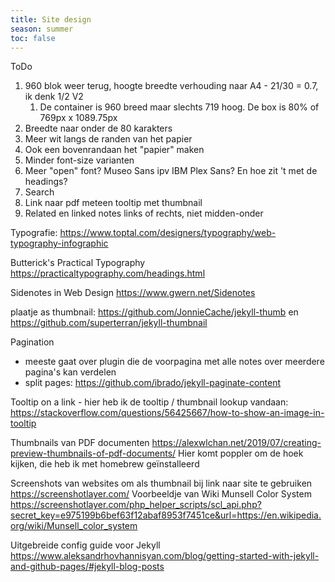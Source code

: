 ```yaml
---
title: Site design
season: summer
toc: false
---
```


ToDo
1. 960 blok weer terug, hoogte breedte verhouding naar A4 - 21/30 = 0.7, ik denk 1/2 V2
	1. De  container is 960 breed maar slechts 719 hoog. De box is 80% of 769px x 1089.75px
2. Breedte naar onder de 80 karakters
3. Meer wit langs de randen van het papier
4. Ook een bovenrandaan het "papier" maken
5. Minder font-size varianten
6. Meer "open" font? Museo Sans ipv IBM Plex Sans? En hoe zit 't met de headings?
7. Search
8. Link naar pdf meteen tooltip met thumbnail
9. Related en linked notes links of rechts, niet midden-onder



Typografie: https://www.toptal.com/designers/typography/web-typography-infographic

Butterick's Practical Typography https://practicaltypography.com/headings.html

Sidenotes in Web Design https://www.gwern.net/Sidenotes


plaatje as thumbnail: https://github.com/JonnieCache/jekyll-thumb
en https://github.com/superterran/jekyll-thumbnail



Pagination
- meeste gaat over plugin die de voorpagina met alle notes over meerdere pagina's kan verdelen
- split pages: https://github.com/ibrado/jekyll-paginate-content


Tooltip on a link - hier heb ik de tooltip / thumbnail lookup vandaan: https://stackoverflow.com/questions/56425667/how-to-show-an-image-in-tooltip


Thumbnails van PDF documenten https://alexwlchan.net/2019/07/creating-preview-thumbnails-of-pdf-documents/   Hier komt poppler om de hoek kijken, die heb ik met homebrew geïnstalleerd


Screenshots van websites om als thumbnail bij link naar site te gebruiken https://screenshotlayer.com/
Voorbeeldje van Wiki Munsell  Color System https://screenshotlayer.com/php_helper_scripts/scl_api.php?secret_key=e975199b6bef63f12abaf8953f7451ce&url=https://en.wikipedia.org/wiki/Munsell_color_system


Uitgebreide config guide voor Jekyll https://www.aleksandrhovhannisyan.com/blog/getting-started-with-jekyll-and-github-pages/#jekyll-blog-posts